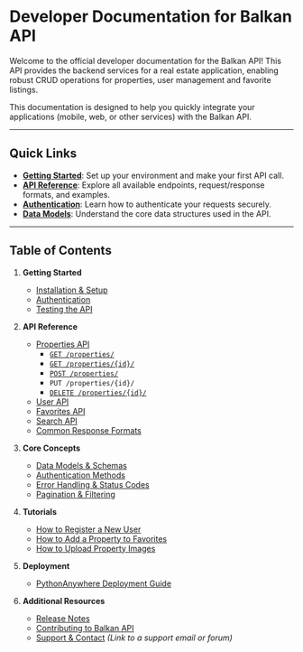 # Developer Documentation for Balkan API

Welcome to the official developer documentation for the Balkan API! This API provides the backend services for a real estate application, enabling robust CRUD operations for properties, user management and favorite listings.

This documentation is designed to help you quickly integrate your applications (mobile, web, or other services) with the Balkan API.

---

## Quick Links

* **[Getting Started](./getting-started/installation.md)**: Set up your environment and make your first API call.
* **[API Reference](./api-reference/properties.md)**: Explore all available endpoints, request/response formats, and examples.
* **[Authentication](./getting-started/authentication.md)**: Learn how to authenticate your requests securely.
* **[Data Models](./concepts/data-models.md)**: Understand the core data structures used in the API.

---

## Table of Contents

1.  **Getting Started**
    * [Installation & Setup](./getting-started/installation.md)
    * [Authentication](./getting-started/authentication.md)
    * [Testing the API](./getting-started/testing.md)

2.  **API Reference**
    * [Properties API](./api-reference/properties.md)
        * [`GET /properties/`](./api-reference/properties.md#list-properties)
        * [`GET /properties/{id}/`](./api-reference/properties.md#retrieve-property)
        * [`POST /properties/`](./api-reference/properties.md#create-property)
        * `PUT /properties/{id}/`
        * [`DELETE /properties/{id}/`](./api-reference/properties.md#not-allowed)
    * [User API](./api-reference/users.md)
    * [Favorites API](./api-reference/favorites.md)
    * [Search API](./api-reference/search.md)
    * [Common Response Formats](./api-reference/common-responses.md)

3.  **Core Concepts**
    * [Data Models & Schemas](./concepts/data-models.md)
    * [Authentication Methods](./concepts/authentication-methods.md)
    * [Error Handling & Status Codes](./concepts/error-handling.md)
    * [Pagination & Filtering](./concepts/pagination-filtering.md)

4.  **Tutorials**
    * [How to Register a New User](./tutorials/register-user.md)
    * [How to Add a Property to Favorites](./tutorials/add-favorite.md)
    * [How to Upload Property Images](./tutorials/upload-property-images.md)

5.  **Deployment**
    * [PythonAnywhere Deployment Guide](./deployment/pythonanywhere.md)

6.  **Additional Resources**
    * [Release Notes](./release-notes.md)
    * [Contributing to Balkan API](./contribute.md)
    * [Support & Contact](#) *(Link to a support email or forum)*
